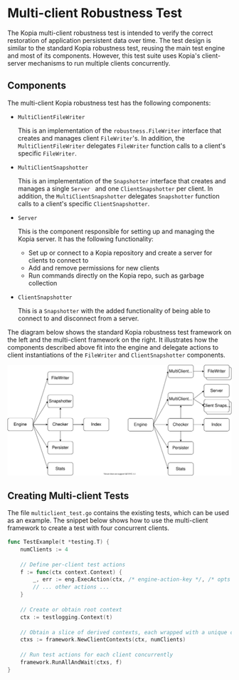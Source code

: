 # Multi-client Robustness Test

The Kopia multi-client robustness test is intended to verify the correct restoration of application persistent data over time. The test design is similar to the standard Kopia robustness test, reusing the main test engine and most of its components. However, this test suite uses Kopia's client-server mechanisms to run multiple clients concurrently.

## Components

The multi-client Kopia robustness test has the following components:

- `MultiClientFileWriter`

  This is an implementation of the `robustness.FileWriter` interface that creates and manages client `FileWriter`'s. In addition, the `MultiClientFileWriter` delegates `FileWriter` function calls to a client's specific `FileWriter`.

- `MultiClientSnapshotter`

  This is an implementation of the `Snapshotter` interface that creates and manages a single `Server ` and one `ClientSnapshotter` per client. In addition, the `MultiClientSnapshotter` delegates `Snapshotter` function calls to a client's specific `ClientSnapshotter`.

- `Server`

  This is the component responsible for setting up and managing the Kopia server. It has the following functionality:
  - Set up or connect to a Kopia repository and create a server for clients to connect to
  - Add and remove permissions for new clients
  - Run commands directly on the Kopia repo, such as garbage collection

- `ClientSnapshotter`

  This is a `Snapshotter` with the added functionality of being able to connect to and disconnect from a server.

The diagram below shows the standard Kopia robustness test framework on the left and the multi-client framework on the right. It illustrates how the components described above fit into the engine and delegate actions to client instantiations of the `FileWriter` and `ClientSnapshotter` components.

![robustness-test-diagram](./multiclient-diagram.svg)

## Creating Multi-client Tests

The file `multiclient_test.go` contains the existing tests, which can be used as an example. The snippet below shows how to use the multi-client framework to create a test with four concurrent clients.

```go
func TestExample(t *testing.T) {
	numClients := 4

	// Define per-client test actions
	f := func(ctx context.Context) {
		_, err := eng.ExecAction(ctx, /* engine-action-key */, /* opts */)
		// ... other actions ...
	}

	// Create or obtain root context
	ctx := testlogging.Context(t)

	// Obtain a slice of derived contexts, each wrapped with a unique client
	ctxs := framework.NewClientContexts(ctx, numClients)

	// Run test actions for each client concurrently
	framework.RunAllAndWait(ctxs, f)
}
```

